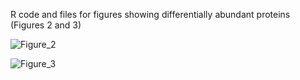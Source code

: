 R code and files for figures showing differentially abundant proteins (Figures 2 and 3)




![Figure_2](https://github.com/cschiksnis/syn-proteome/assets/134014930/ae240403-554b-4936-a977-a522e473642c)

![Figure_3](https://github.com/cschiksnis/syn-proteome/assets/134014930/61abe059-8e6b-4f75-8552-fb2a1fc86ecd)

